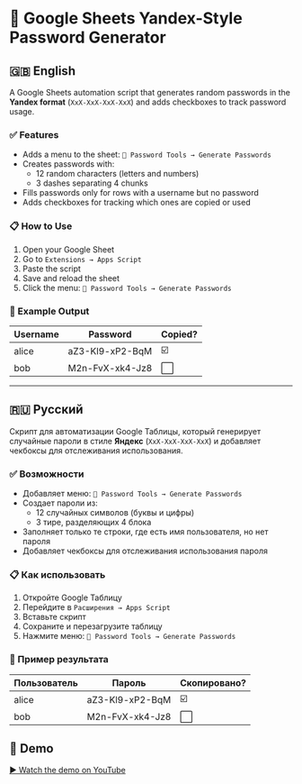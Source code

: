 # 🔐 Google Sheets Yandex-Style Password Generator

## 🇬🇧 English

A Google Sheets automation script that generates random passwords in the **Yandex format** (`XxX-XxX-XxX-XxX`) and adds checkboxes to track password usage.

### ✅ Features

- Adds a menu to the sheet: `🔐 Password Tools → Generate Passwords`
- Creates passwords with:
  - 12 random characters (letters and numbers)
  - 3 dashes separating 4 chunks
- Fills passwords only for rows with a username but no password
- Adds checkboxes for tracking which ones are copied or used

### 📋 How to Use

1. Open your Google Sheet
2. Go to `Extensions → Apps Script`
3. Paste the script
4. Save and reload the sheet
5. Click the menu: `🔐 Password Tools → Generate Passwords`

### 🧪 Example Output

| Username | Password         | Copied? |
|----------|------------------|---------|
| alice    | aZ3-Kl9-xP2-BqM  | ☑️      |
| bob      | M2n-FvX-xk4-Jz8  | ⬜       |

---

## 🇷🇺 Русский

Скрипт для автоматизации Google Таблицы, который генерирует случайные пароли в стиле **Яндекс** (`XxX-XxX-XxX-XxX`) и добавляет чекбоксы для отслеживания использования.

### ✅ Возможности

- Добавляет меню: `🔐 Password Tools → Generate Passwords`
- Создает пароли из:
  - 12 случайных символов (буквы и цифры)
  - 3 тире, разделяющих 4 блока
- Заполняет только те строки, где есть имя пользователя, но нет пароля
- Добавляет чекбоксы для отслеживания использования пароля

### 📋 Как использовать

1. Откройте Google Таблицу
2. Перейдите в `Расширения → Apps Script`
3. Вставьте скрипт
4. Сохраните и перезагрузите таблицу
5. Нажмите меню: `🔐 Password Tools → Generate Passwords`

### 🧪 Пример результата

| Пользователь | Пароль          | Скопировано? |
|--------------|------------------|--------------|
| alice        | aZ3-Kl9-xP2-BqM  | ☑️           |
| bob          | M2n-FvX-xk4-Jz8  | ⬜            |


## 🎥 Demo

[▶️ Watch the demo on YouTube](https://youtu.be/B9sZXrr37nw)

